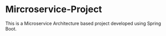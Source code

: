 # Mircroservice-Project

This is a Microservice Architecture based project developed using Spring Boot.
